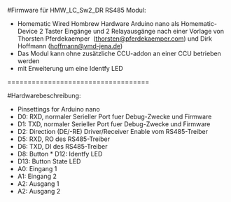#Firmware für HMW_LC_Sw2_DR RS485 Modul: 
* Homematic Wired Hombrew Hardware Arduino nano als Homematic-Device 2 Taster Eingänge und 2 Relayausgänge nach einer Vorlage von Thorsten Pferdekaemper  (thorsten@pferdekaemper.com) und Dirk Hoffmann (hoffmann@vmd-jena.de)  
* Das Modul kann ohne zusätzliche CCU-addon an einer CCU betrieben werden 
* mit Erweiterung um eine Identfy LED

===================================

#Hardwarebeschreibung: 
* Pinsettings for Arduino nano 
* D0: RXD, normaler Serieller Port fuer Debug-Zwecke und Firmware 
* D1: TXD, normaler Serieller Port fuer Debug-Zwecke und Firmware 
* D2: Direction (DE/-RE) Driver/Receiver Enable vom RS485-Treiber 
* D5: RXD, RO des RS485-Treiber 
* D6: TXD, DI des RS485-Treiber 
* D8: Button * D12: Identfy LED 
* D13: Button State LED 
* A0: Eingang 1 
* A1: Eingang 2 
* A2: Ausgang 1 
* A2: Ausgang 2
